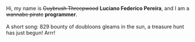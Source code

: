 Hi, my name is ~~Guybrush Threepwood~~ **Luciano Federico Pereira**, and I am a ~~wannabe pirate~~ **programmer**.<br><br>A short song: 829 bounty of doubloons gleams in the sun, a treasure hunt has just begun! Arrr!
